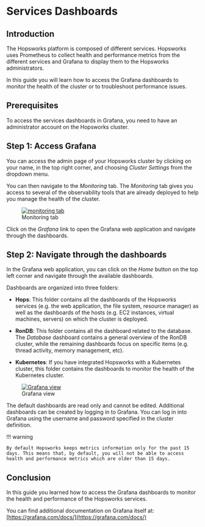 # Services Dashboards 

## Introduction

The Hopsworks platform is composed of different services. Hopsworks uses Prometheus to collect health and performance metrics from the different services and Grafana to display them to the Hopsworks administrators. 

In this guide you will learn how to access the Grafana dashboards to monitor the health of the cluster or to troubleshoot performance issues.

## Prerequisites

To access the services dashboards in Grafana, you need to have an administrator account on the Hopsworks cluster.

## Step 1: Access Grafana 

You can access the admin page of your Hopsworks cluster by clicking on your name, in the top right corner, and choosing _Cluster Settings_ from the dropdown menu.

You can then navigate to the _Monitoring_ tab. The _Monitoring_ tab gives you access to several of the observability tools that are already deployed to help you manage the health of the cluster.

<figure>
  <a  href="../../../assets/images/admin/monitoring/monitoring_tab.png">
    <img src="../../../assets/images/admin/monitoring/monitoring_tab.png" alt="monitoring tab" />
  </a>
  <figcaption>Monitoring tab</figcaption>
</figure>

Click on the _Grafana_ link to open the Grafana web application and navigate through the dashboards.

## Step 2: Navigate through the dashboards

In the Grafana web application, you can click on the _Home_ button on the top left corner and navigate through the available dashboards.

Dashboards are organized into three folders:

- **Hops**: This folder contains all the dashboards of the Hopsworks services (e.g. the web application, the file system, resource manager) as well as the dashboards of the hosts (e.g. EC2 instances, virtual machines, servers) on which the cluster is deployed.

- **RonDB**: This folder contains all the dashboard related to the database. The _Database_ dashboard contains a general overview of the RonDB cluster, while the remaining dashboards focus on specific items (e.g. thread activity, memory management, etc).

- **Kubernetes**: If you have integrated Hopsworks with a Kubernetes cluster, this folder contains the dashboards to monitor the health of the Kubernetes cluster.

<figure>
  <a  href="../../../assets/images/admin/monitoring/grafana.png">
    <img src="../../../assets/images/admin/monitoring/grafana.png" alt="Grafana view" />
  </a>
  <figcaption>Grafana view</figcaption>
</figure>

The default dashboards are read only and cannot be edited. Additional dashboards can be created by logging in to Grafana. You can log in into Grafana using the username and password specified in the cluster definition.

!!! warning

    By default Hopsworks keeps metrics information only for the past 15 days. This means that, by default, you will not be able to access health and performance metrics which are older than 15 days.

## Conclusion

In this guide you learned how to access the Grafana dashboards to monitor the health and performance of the Hopsworks services.

You can find additional documentation on Grafana itself at: [https://grafana.com/docs/](https://grafana.com/docs/)